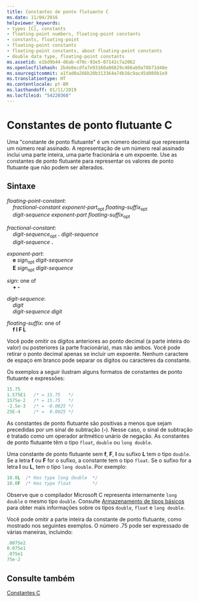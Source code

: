 ```yaml
---
title: Constantes de ponto flutuante C
ms.date: 11/04/2016
helpviewer_keywords:
- types [C], constants
- floating-point numbers, floating-point constants
- constants, floating-point
- floating-point constants
- floating-point constants, about floating-point constants
- double data type, floating-point constants
ms.assetid: e1bd9b44-d6ab-470c-93e5-07142c7a2062
ms.openlocfilehash: 2bde8ecdfa7e93160a86829c466ab9a78b71d48e
ms.sourcegitcommit: a1fad0a266b20b313364a74b16c9ac45d089b1e9
ms.translationtype: HT
ms.contentlocale: pt-BR
ms.lasthandoff: 01/11/2019
ms.locfileid: "54220368"
---
```

# <a name="c-floating-point-constants"></a>Constantes de ponto flutuante C

Uma "constante de ponto flutuante" é um número decimal que representa um número real assinado. A representação de um número real assinado inclui uma parte inteira, uma parte fracionária e um expoente. Use as constantes de ponto flutuante para representar os valores de ponto flutuante que não podem ser alterados.

## <a name="syntax"></a>Sintaxe

*floating-point-constant*:<br/>
&nbsp;&nbsp;&nbsp;&nbsp;*fractional-constant* *exponent-part*<sub>opt</sub> *floating-suffix*<sub>opt</sub><br/>
&nbsp;&nbsp;&nbsp;&nbsp;*digit-sequence* *exponent-part* *floating-suffix*<sub>opt</sub>

*fractional-constant*:<br/>
&nbsp;&nbsp;&nbsp;&nbsp;*digit-sequence*<sub>opt</sub> **.** *digit-sequence*<br/>
&nbsp;&nbsp;&nbsp;&nbsp;*digit-sequence*  **.**

*exponent-part*:<br/>
&nbsp;&nbsp;&nbsp;&nbsp;**e** *sign*<sub>opt</sub> *digit-sequence*<br/>
&nbsp;&nbsp;&nbsp;&nbsp;**E** *sign*<sub>opt</sub> *digit-sequence*

*sign*: one of<br/>
&nbsp;&nbsp;&nbsp;&nbsp;**+ -**

*digit-sequence*:<br/>
&nbsp;&nbsp;&nbsp;&nbsp;*digit*<br/>
&nbsp;&nbsp;&nbsp;&nbsp;*digit-sequence* *digit*

*floating-suffix*: one of<br/>
&nbsp;&nbsp;&nbsp;&nbsp;**f l F L**

Você pode omitir os dígitos anteriores ao ponto decimal (a parte inteira do valor) ou posteriores (a parte fracionária), mas não ambos. Você pode retirar o ponto decimal apenas se incluir um expoente. Nenhum caractere de espaço em branco pode separar os dígitos ou caracteres da constante.

Os exemplos a seguir ilustram alguns formatos de constantes de ponto flutuante e expressões:

```C
15.75
1.575E1   /* = 15.75   */
1575e-2   /* = 15.75   */
-2.5e-3   /* = -0.0025 */
25E-4     /* =  0.0025 */
```

As constantes de ponto flutuante são positivas a menos que sejam precedidas por um sinal de subtração (**-**). Nesse caso, o sinal de subtração é tratado como um operador aritmético unário de negação. As constantes de ponto flutuante têm o tipo `float`, `double` ou `long double`.

Uma constante de ponto flutuante sem **f**, **F**, **l** ou sufixo **L** tem o tipo `double`. Se a letra **f** ou **F** for o sufixo, a constante tem o tipo `float`. Se o sufixo for a letra **l** ou **L**, tem o tipo `long double`. Por exemplo:

```C
10.0L  /* Has type long double  */
10.0F  /* Has type float        */
```

Observe que o compilador Microsoft C representa internamente `long double` o mesmo tipo `double`. Consulte [Armazenamento de tipos básicos](../c-language/storage-of-basic-types.md) para obter mais informações sobre os tipos `double`, `float` e `long double`.

Você pode omitir a parte inteira da constante de ponto flutuante, como mostrado nos seguintes exemplos. O número .75 pode ser expressado de várias maneiras, incluindo:

```C
.0075e2
0.075e1
.075e1
75e-2
```

## <a name="see-also"></a>Consulte também

[Constantes C](../c-language/c-constants.md)
